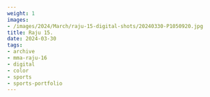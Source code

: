 ```yaml
---
weight: 1
images:
- /images/2024/March/raju-15-digital-shots/20240330-P1050920.jpg
title: Raju 15.
date: 2024-03-30
tags:
- archive
- mma-raju-16
- digital
- color
- sports
- sports-portfolio
---
```

